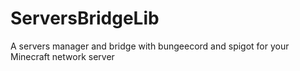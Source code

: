 # ServersBridgeLib
A servers manager and bridge with bungeecord and spigot for your Minecraft network server
